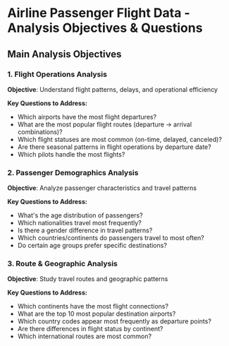 # Airline Passenger Flight Data - Analysis Objectives & Questions

## **Main Analysis Objectives**

### **1. Flight Operations Analysis**
**Objective**: Understand flight patterns, delays, and operational efficiency

**Key Questions to Address:**
- Which airports have the most flight departures?
- What are the most popular flight routes (departure → arrival combinations)?
- Which flight statuses are most common (on-time, delayed, canceled)?
- Are there seasonal patterns in flight operations by departure date?
- Which pilots handle the most flights?

### **2. Passenger Demographics Analysis**  
**Objective**: Analyze passenger characteristics and travel patterns

**Key Questions to Address:**
- What's the age distribution of passengers?
- Which nationalities travel most frequently?
- Is there a gender difference in travel patterns?
- Which countries/continents do passengers travel to most often?
- Do certain age groups prefer specific destinations?

### **3. Route & Geographic Analysis**
**Objective**: Study travel routes and geographic patterns

**Key Questions to Address:**
- Which continents have the most flight connections?
- What are the top 10 most popular destination airports?
- Which country codes appear most frequently as departure points?
- Are there differences in flight status by continent?
- Which international routes are most common?

